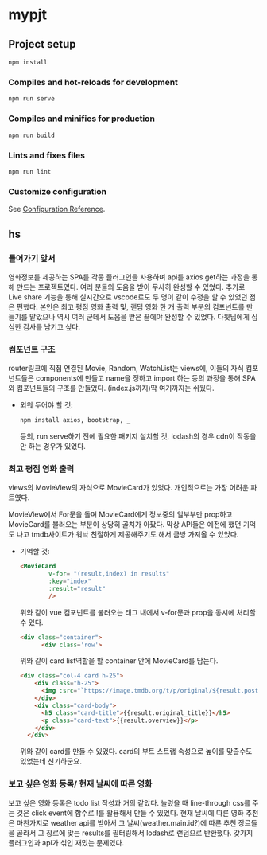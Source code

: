 # mypjt

## Project setup

```
npm install
```

### Compiles and hot-reloads for development

```
npm run serve
```

### Compiles and minifies for production

```
npm run build
```

### Lints and fixes files

```
npm run lint
```

### Customize configuration

See [Configuration Reference](https://cli.vuejs.org/config/).

## hs

### 들어가기 앞서

영화정보를 제공하는 SPA를 각종 플러그인을 사용하며 api를 axios get하는 과정을 통해 만드는 프로젝트였다. 여러 분들의 도움을 받아 무사히 완성할 수 있었다. 추가로 Live share 기능을 통해 실시간으로 vscode로도 두 명이 같이 수정을 할 수 있었던 점은 편했다. 본인은 최고 평점 영화 출력 및, 랜덤 영화 한 개 출력 부분의 컴포넌트를 만들기를 맡았으나 역시 여러 군데서 도움을 받은 끝에야 완성할 수 있었다. 다윗님에게 심심한 감사를 남기고 싶다.

### 컴포넌트 구조

router링크에 직접 연결된 Movie, Random, WatchList는 views에, 이들의 자식 컴포넌트들은 components에 만들고 name을 정하고 import 하는 등의 과정을 통해 SPA와 컴포넌트들의 구조를 만들었다. (index.js까지)딱 여기까지는 쉬웠다.

- 외워 두어야 할 것: 
  
  ```bash
  npm install axios, bootstrap, _
  ```
  
  등의, run serve하기 전에 필요한 패키지 설치할 것, lodash의 경우 cdn이 작동을 안 하는 경우가 있었다.

### 최고 평점 영화 출력

views의 MovieView의 자식으로 MovieCard가 있었다. 개인적으로는 가장 어려운 파트였다.

MovieView에서 For문을 돌며 MovieCard에게 정보중의 일부부만 prop하고 MovieCard를 불러오는 부분이 상당히 골치가 아팠다. 막상 API들은 예전에 했던 기억도 나고 tmdb사이트가 워낙 친절하게 제공해주기도 해서 금방 가져올 수 있었다.

- 기억할 것:
  
  ```html
  <MovieCard
          v-for= "(result,index) in results" 
          :key="index"
          :result="result"
          />
  ```
  
  위와 같이 vue 컴포넌트를 불러오는 태그 내에서 v-for문과 prop을 동시에 처리할 수 있다.
  
  ```html
  <div class="container">
        <div class='row'>
  ```
  
  위와 같이 card list역할을 할 container 안에 MovieCard를 담는다.
  
  ```html
  <div class="col-4 card h-25">
      <div class="h-25">
        <img :src="`https://image.tmdb.org/t/p/original/${result.poster_path}`" class="card-img-top" height="500">
      </div>
      <div class="card-body">
        <h5 class="card-title">{{result.original_title}}</h5>
        <p class="card-text">{{result.overview}}</p>
      </div>
    </div>
  ```
  
  위와 같이 card를 만들 수 있었다. card의 부트 스트랩 속성으로 높이를 맞출수도 있었는데 신기하군요.

### 보고 싶은 영화 등록/ 현재 날씨에 따른 영화

보고 싶은 영화 등록은 todo list 작성과 거의 같았다. 눌렀을 때 line-through css를 주는 것은  click event에 함수로 !를 활용해서 만들 수 있었다. 현재 날씨에 따른 영화 추천은 마찬가지로 weather api를 받아서 그 날씨(weather.main.id?)에 따른 추천 장르들을 골라서 그 장르에 맞는 results를 필터링해서 lodash로 랜덤으로 반환했다. 갖가지 플러그인과 api가 섞인 재밌는 문제였다. 
